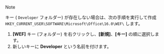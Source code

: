 > [!NOTE]
> キー ( `Developer` フォルダー) が存在しない場合は、次の手順を実行して作成 `HKEY_CURRENT_USER\SOFTWARE\Microsoft\Office\16.0\WEF\` します。
>
> 1. **[WEF]** キー (フォルダー) を右クリックし、**[新規]**、**[キー]** の順に選択します。
> 1. 新しいキーに **Developer** という名前を付けます。
